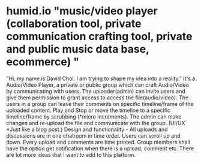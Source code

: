 # humid.io "music/video player (collaboration tool, private communication crafting tool, private and public music data base, ecommerce) "
"Hi, my name is David Choi. I am trying to shape my idea into a reality."
It's a Audio/Video Player, a private or public group which can craft Audio/Video by communicating with users. The uploader(admin) can invite users and give them permission to grant access to access the file(audio/video). The users in a group can leave their comments on specific timeline/frame of the uploaded content. Play and Stop or move the timeline to a specific timeline/frame by scrubbing (*micro increments). The admin can make changes and re-upload the file and communicate with the group. (UI/UX *Just like a blog post.) Design and functionality - All uploads and discussions are in one chatroom in time order. Users can scroll up and down. Every upload and comments are time printed. Group members shall have the option get notification when there is a upload, comment etc. There are lot more ideas that I want to add to this platform.
